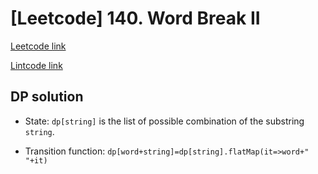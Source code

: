 # [Leetcode] 140. Word Break II

[Leetcode link](https://leetcode.com/problems/word-break-ii/)

[Lintcode link](https://www.lintcode.com/en/problem/word-break-ii/)

## DP solution

* State: `dp[string]` is the list of possible combination of the substring `string`.

* Transition function: `dp[word+string]=dp[string].flatMap(it=>word+" "+it)`

